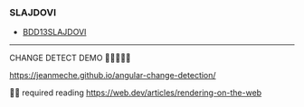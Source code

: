 ### SLAJDOVI 

- [BDD13SLAJDOVI](./BDD13.pdf)

---



CHANGE DETECT DEMO 🔨🔨🔨🔨🔨 

https://jeanmeche.github.io/angular-change-detection/

🔨🔨 required reading
https://web.dev/articles/rendering-on-the-web 
